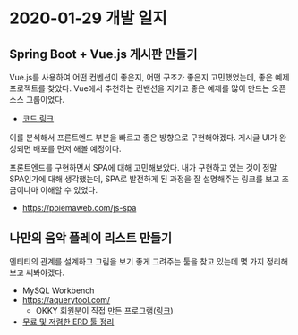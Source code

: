 # 2020-01-29 개발 일지
## Spring Boot + Vue.js 게시판 만들기
Vue.js를 사용하여 어떤 컨벤션이 좋은지, 어떤 구조가 좋은지 고민했었는데, 좋은 예제 프로젝트를 찾았다. Vue에서 추천하는 컨밴션을 지키고 좋은 예제를 많이 만드는 오픈소스 그룹이었다.
- [코드 링크](https://github.com/gothinkster/vue-realworld-example-app)

이를 분석해서 프론트엔드 부분을 빠르고 좋은 방향으로 구현해야겠다. 게시글 UI가 완성되면 배포를 먼저 해볼 예정이다.

프론트엔드를 구현하면서 SPA에 대해 고민해보았다. 내가 구현하고 있는 것이 정말 SPA인가에 대해 생각했는데, SPA로 발전하게 된 과정을 잘 설명해주는 링크를 보고 조금이나마 이해할 수 있었다.
- <https://poiemaweb.com/js-spa>


## 나만의 음악 플레이 리스트 만들기
엔티티의 관계를 설계하고 그림을 보기 좋게 그려주는 툴을 찾고 있는데 몇 가지 정리해보고 써봐야겠다.
- MySQL Workbench
- <https://aquerytool.com/>
    - OKKY 회원분이 직접 만든 프로그램([링크](https://okky.kr/article/312693?note=1182243))
- [무료 및 저렴한 ERD 툴 정리](https://gomcine.tistory.com/entry/ERD-%EB%8B%A4%EC%9D%B4%EC%96%B4%EA%B7%B8%EB%9E%A8-%ED%88%B4-%EC%A2%85%EB%A5%98%EC%99%80-%EC%84%A4%EC%B9%98-%EA%B2%BD%EB%A1%9C-%EC%A0%95%EB%A6%AC)